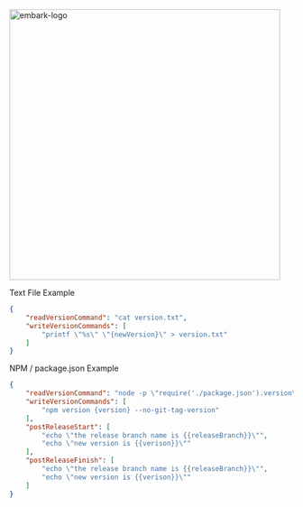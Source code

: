 <img src="https://i.imgur.com/rjy5WYy.png" alt="embark-logo" width="480"/>



Text File Example

```json
{
    "readVersionCommand": "cat version.txt",
    "writeVersionCommands": [
        "printf \"%s\" \"{newVersion}\" > version.txt"
    ]
}
```



NPM / package.json Example

```json
{
    "readVersionCommand": "node -p \"require('./package.json').version\"",
    "writeVersionCommands": [
        "npm version {version} --no-git-tag-version"
    ],
    "postReleaseStart": [
        "echo \"the release branch name is {{releaseBranch}}\"",
      	"echo \"new version is {{verison}}\""
    ],
    "postReleaseFinish": [
        "echo \"the release branch name is {{releaseBranch}}\"",
      	"echo \"new version is {{verison}}\""
    ]
}
```

